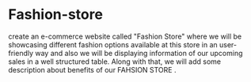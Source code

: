 # Fashion-store
create an e-commerce website called "Fashion Store" where we will be showcasing different fashion options available at this store in an user-friendly way and also we will be displaying information of our upcoming sales in a well structured table. Along with that, we will add some description about benefits of our FAHSION STORE .
